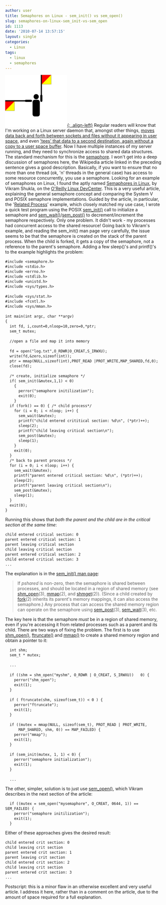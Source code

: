 ```yaml
---
author: user
title: Semaphores on Linux - sem_init() vs sem_open()
slug: semaphores-on-linux-sem_init-vs-sem_open
id: 1113
date: '2010-07-14 13:57:15'
layout: single
categories:
  - Linux
tags:
  - linux
  - semaphores
---
```


[!["Semaphore"](images/200px-Semaphore_Papa.png "Credit to Denelson83 for the image - click for the original"){: .align-left}](http://en.wikipedia.org/wiki/File:Semaphore_Papa.svg) Regular readers will know that I'm working on a Linux server daemon that, amongst other things, [moves data back and forth between sockets and files without it appearing in user space](zero-copy-in-linux-with-sendfile-and-splice), and even ['tees' that data to a second destination, again without a copy to a user space buffer](a-cup-of-tee-and-a-splice-of-cake). Now I have multiple instances of my server running, and they need to synchronize access to shared data structures. The standard mechanism for this is the [semaphore](http://en.wikipedia.org/wiki/Semaphore_%28programming%29). I won't get into a deep discussion of semaphores here, the Wikipedia article linked in the preceding sentence gives a good description. Basically, if you want to ensure that no more than one thread (ok, 'n' threads in the general case) has access to some resource concurrently, you use a semaphore. Looking for an example of semaphores on Linux, I found the aptly named [Semaphores in Linux](http://linuxdevcenter.com/pub/a/linux/2007/05/24/semaphores-in-linux.html), by Vikram Shukla, on the [O'Reilly Linux DevCenter](http://linuxdevcenter.com/). This is a very useful article, explaining the general semaphore concept and comparing the System V and POSIX semaphore implementations. Guided by the article, in particular, the '[Related Process](http://linuxdevcenter.com/pub/a/linux/2007/05/24/semaphores-in-linux.html?page=5)' example, which closely matched my use case, I wrote a quick test program using the POSIX [sem_init()](http://linux.die.net/man/3/sem_init) call to initialize a semaphore and [sem_wait()](http://linux.die.net/man/3/sem_wait)/[sem_post()](http://linux.die.net/man/3/sem_post) to decrement/increment the semaphore respectively. Only one problem. It didn't work - my processes had concurrent access to the shared resource! Going back to Vikram's example, and reading the sem_init() man page very carefully, the issue seems to be that the semaphore is created on the stack of the parent process. When the child is forked, it gets a copy of the semaphore, not a reference to the parent's semaphore. Adding a few sleep()'s and printf()'s to the example highlights the problem:

```
#include <semaphore.h>
#include <stdio.h>
#include <errno.h>
#include <stdlib.h>
#include <unistd.h>
#include <sys/types.h>

#include <sys/stat.h>
#include <fcntl.h>
#include <sys/mman.h>

int main(int argc, char **argv)
{
  int fd, i,count=0,nloop=10,zero=0,*ptr;
  sem_t mutex;

  //open a file and map it into memory

  fd = open("log.txt",O_RDWR|O_CREAT,S_IRWXU);
  write(fd,&zero,sizeof(int));
  ptr = mmap(NULL,sizeof(int),PROT_READ |PROT_WRITE,MAP_SHARED,fd,0);
  close(fd);

  /* create, initialize semaphore */
  if( sem_init(&mutex,1,1) < 0)
    {
      perror("semaphore initilization");
      exit(0);
    }
  if (fork() == 0) { /* child process*/
    for (i = 0; i < nloop; i++) {
      sem_wait(&mutex);
      printf("child entered crititical section: %d\n", (*ptr)++);
      sleep(2);
      printf("child leaving critical section\n");
      sem_post(&mutex);
      sleep(1);
    }
    exit(0);
  }
  /* back to parent process */
  for (i = 0; i < nloop; i++) {
    sem_wait(&mutex);
    printf("parent entered critical section: %d\n", (*ptr)++);
    sleep(2);
    printf("parent leaving critical section\n");
    sem_post(&mutex);
    sleep(1);
  }
  exit(0);
}
```

Running this shows that _both the parent and the child are in the critical section at the same time_:

```
child entered critical section: 0
parent entered critical section: 1
parent leaving critical section
child leaving critical section
parent entered critical section: 2
child entered critical section: 3
...
```

The explanation is in the [sem_init() man page](http://linux.die.net/man/3/sem_init):

> If _pshared_ is non-zero, then the semaphore is shared between processes, and should be located in a region of shared memory (see [shm_open](http://linux.die.net/man/3/shm_open)(3), [mmap](http://linux.die.net/man/2/mmap)(2), and [shmget](http://linux.die.net/man/2/shmget)(2)). (Since a child created by [fork](http://linux.die.net/man/2/fork)(2) inherits its parent's memory mappings, it can also access the semaphore.) Any process that can access the shared memory region can operate on the semaphore using [sem_post](http://linux.die.net/man/3/sem_post)(3), [sem_wait](http://linux.die.net/man/3/sem_wait)(3), etc.

The key here is that the semaphore _must_ be in a region of shared memory, even if you're accessing it from related processes such as a parent and its child. There are two ways of fixing the problem. The first is to use [shm_open()](http://linux.die.net/man/3/shm_open), [ftruncate()](http://linux.die.net/man/2/ftruncate) and [mmap()](http://linux.die.net/man/2/mmap) to create a shared memory region and obtain a pointer to it:

```
  int shm;
  sem_t * mutex;

  ...

  if ((shm = shm_open("myshm", O_RDWR | O_CREAT, S_IRWXU))   0) {
    perror("shm_open");
    exit(1);
  }

  if ( ftruncate(shm, sizeof(sem_t)) < 0 ) {
    perror("ftruncate");
    exit(1);
  }

  if ((mutex = mmap(NULL, sizeof(sem_t), PROT_READ | PROT_WRITE,
      MAP_SHARED, shm, 0)) == MAP_FAILED) {
    perror("mmap");
    exit(1);
  }

  if (sem_init(mutex, 1, 1) < 0) {
    perror("semaphore initialization");
    exit(1);
  }

  ...
```

The other, simpler, solution is to just use [sem_open()](http://linux.die.net/man/3/sem_open), which Vikram describes in the next section of the article:

```
  if ((mutex = sem_open("mysemaphore", O_CREAT, 0644, 1)) == SEM_FAILED) {
    perror("semaphore initilization");
    exit(1);
  }
```

Either of these approaches gives the desired result:

```
child entered crit section: 0
child leaving crit section
parent entered crit section: 1
parent leaving crit section
child entered crit section: 2
child leaving crit section
parent entered crit section: 3
...
```

Postscript: this is a minor flaw in an otherwise excellent and very useful article. I address it here, rather than in a comment on the article, due to the amount of space required for a full explanation.